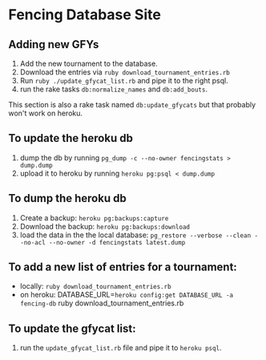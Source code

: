# Fencing Database Site

## Adding new GFYs

1. Add the new tournament to the database.
2. Download the entries via `ruby download_tournament_entries.rb`
2. Run `ruby ./update_gfycat_list.rb` and pipe it to the right psql.
3. run the rake tasks `db:normalize_names` and `db:add_bouts`.

This section is also a rake task named `db:update_gfycats` but that probably won't work on heroku.

## To update the heroku db

1. dump the db by running `pg_dump -c --no-owner fencingstats > dump.dump`
2. upload it to heroku by running `heroku pg:psql < dump.dump`

## To dump the heroku db

1. Create a backup: `heroku pg:backups:capture`
2. Download the backup: `heroku pg:backups:download`
3. load the data in the the local database: `pg_restore --verbose --clean --no-acl --no-owner -d fencingstats latest.dump`

## To add a new list of entries for a tournament:
* locally: `ruby download_tournament_entries.rb`
* on heroku: DATABASE_URL=`heroku config:get DATABASE_URL -a fencing-db` ruby download_tournament_entries.rb

## To update the gfycat list:
1. run the `update_gfycat_list.rb` file and pipe it to `heroku psql`.
